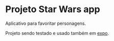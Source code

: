 # Projeto Star Wars app

Aplicativo para favoritar personagens.

Projeto sendo testado e usado também em [expo](https://snack.expo.dev/@desenvolvedor_2020/projectsw).

